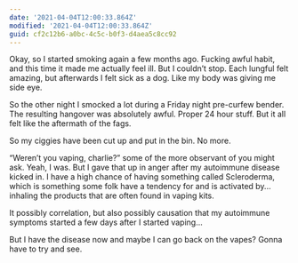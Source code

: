 ```yaml
---
date: '2021-04-04T12:00:33.864Z'
modified: '2021-04-04T12:00:33.864Z'
guid: cf2c12b6-a0bc-4c5c-b0f3-d4aea5c8cc92
---
```

Okay, so I started smoking again a few months ago. Fucking awful habit, and this time it made me actually feel ill. But I couldn’t stop. Each lungful felt amazing, but afterwards I felt sick as a dog. Like my body was giving me side eye. 

So the other night I smocked a lot during a Friday night pre-curfew bender. The resulting hangover was absolutely awful. Proper 24 hour stuff. But it all felt like the aftermath of the fags. 

So my ciggies have been cut up and put in the bin. No more. 

“Weren’t you vaping, charlie?” some of the more observant of you might ask. Yeah, I was. But I gave that up in anger after my autoimmune disease kicked in. I have a high chance of having something called Scleroderma, which is something some folk have a tendency for and is activated by... inhaling the products that are often found in vaping kits. 

It possibly correlation, but also possibly causation that my autoimmune symptoms started a few days after I started vaping...

But I have the disease now and maybe I can go back on the vapes? Gonna have to try and see. 
